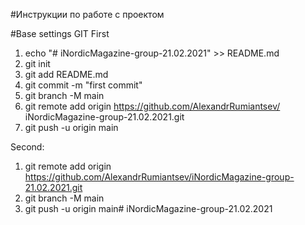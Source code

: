 #Инструкции по работе с проектом

#Base settings GIT
First 
1) echo "# iNordicMagazine-group-21.02.2021" >> README.md
2) git init
3) git add README.md
4) git commit -m "first commit"
5) git branch -M main
6) git remote add origin https://github.com/AlexandrRumiantsev/
iNordicMagazine-group-21.02.2021.git
7) git push -u origin main


Second:
1) git remote add origin https://github.com/AlexandrRumiantsev/iNordicMagazine-group-21.02.2021.git
2) git branch -M main
3) git push -u origin main# iNordicMagazine-group-21.02.2021
